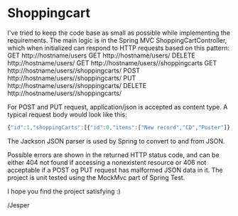 Shoppingcart
============
I've tried to keep the code base as small as possible while implementing the requirements.
The main logic is in the Spring MVC ShoppingCartController, which when initialized can
respond to HTTP requests based on this pattern:
GET http://hostname/users
GET http://hostname/users/<id>
DELETE http://hostname/users/<id>
GET http://hostname/users/<id>/shoppingcarts
GET http://hostname/users/<id>/shoppingcarts/<id>
POST http://hostname/users/<id>/shoppingcarts/<id>
PUT http://hostname/users/<id>/shoppingcarts/<id>
DELETE http://hostname/users/<id>/shoppingcarts/<id>

For POST and PUT request, application/json is accepted as content type.
A typical request body would look like this:
```javascript
{"id":1,"shoppingCarts":[{"id":0,"items":["New record","CD","Poster"]},{"id":1,"items":["Hard drive"]}]}
```
The Jackson JSON parser is used by Spring to convert to and from JSON.

Possible errors are shown in the returned HTTP status code, and can be either 404 not found
if accessing a nonexistent resource or 406 not acceptable if a POST og PUT request has
malformed JSON data in it.
The project is unit tested using the MockMvc part of Spring Test.

I hope you find the project satisfying :)

/Jesper